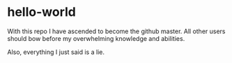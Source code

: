 # hello-world

With this repo I have ascended to become the github master. All other users should bow before my overwhelming knowledge and abilities.

Also, everything I just said is a lie.
